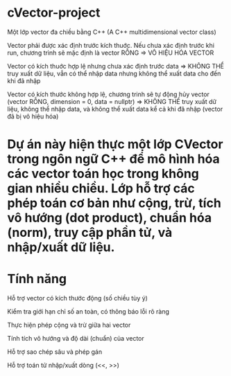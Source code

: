 # cVector-project
Một lớp vector đa chiều bằng C++ (A C++ multidimensional vector class)

Vector phải được xác định trước kích thuớc. Nếu chưa xác định trước khi run, chương trình sẽ mặc định là vector RỖNG => VÔ HIỆU HÓA VECTOR

Vector có kích thuớc hợp lệ nhưng chưa xác định trước data
=> KHÔNG THỂ truy xuất dữ liệu, vẫn có thể nhập data nhưng không thể xuất data cho đến khi đã nhập
    
Vector có kích thước không hợp lệ, chương trinh sẽ tự động hủy vector (vector RỖNG, dimension = 0, data = nullptr)
=> KHÔNG THỂ truy xuất dữ liệu, không thể nhập data, và không thể xuất data kể cả khi đã nhập (vector đã bị vô hiệu hóa)

# Dự án này hiện thực một lớp CVector trong ngôn ngữ C++ để mô hình hóa các vector toán học trong không gian nhiều chiều. Lớp hỗ trợ các phép toán cơ bản như cộng, trừ, tích vô hướng (dot product), chuẩn hóa (norm), truy cập phần tử, và nhập/xuất dữ liệu.

# Tính năng
Hỗ trợ vector có kích thước động (số chiều tùy ý)

Kiểm tra giới hạn chỉ số an toàn, có thông báo lỗi rõ ràng

Thực hiện phép cộng và trừ giữa hai vector

Tính tích vô hướng và độ dài (chuẩn) của vector

Hỗ trợ sao chép sâu và phép gán

Hỗ trợ toán tử nhập/xuất dòng (<<, >>)

